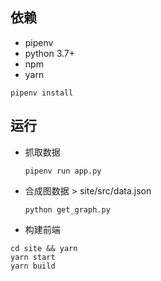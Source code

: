 ## 依赖

+ pipenv
+ python 3.7+
+ npm
+ yarn

```shell
pipenv install
```

## 运行 

+ 抓取数据
    ```shell
    pipenv run app.py
    ```

+ 合成图数据 > site/src/data.json
    ```shell
    python get_graph.py
    ```

+ 构建前端

```
cd site && yarn 
yarn start 
yarn build 
```